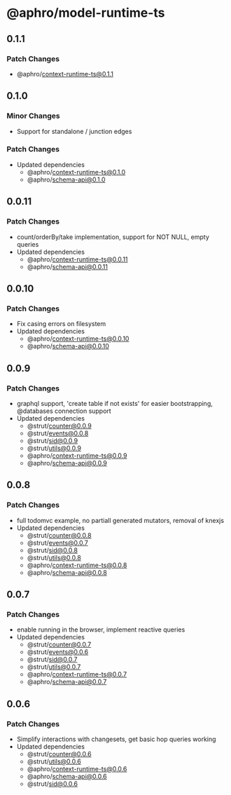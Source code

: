 # @aphro/model-runtime-ts

## 0.1.1

### Patch Changes

- @aphro/context-runtime-ts@0.1.1

## 0.1.0

### Minor Changes

- Support for standalone / junction edges

### Patch Changes

- Updated dependencies
  - @aphro/context-runtime-ts@0.1.0
  - @aphro/schema-api@0.1.0

## 0.0.11

### Patch Changes

- count/orderBy/take implementation, support for NOT NULL, empty queries
- Updated dependencies
  - @aphro/context-runtime-ts@0.0.11
  - @aphro/schema-api@0.0.11

## 0.0.10

### Patch Changes

- Fix casing errors on filesystem
- Updated dependencies
  - @aphro/context-runtime-ts@0.0.10
  - @aphro/schema-api@0.0.10

## 0.0.9

### Patch Changes

- graphql support, 'create table if not exists' for easier bootstrapping, @databases connection support
- Updated dependencies
  - @strut/counter@0.0.9
  - @strut/events@0.0.8
  - @strut/sid@0.0.9
  - @strut/utils@0.0.9
  - @aphro/context-runtime-ts@0.0.9
  - @aphro/schema-api@0.0.9

## 0.0.8

### Patch Changes

- full todomvc example, no partiall generated mutators, removal of knexjs
- Updated dependencies
  - @strut/counter@0.0.8
  - @strut/events@0.0.7
  - @strut/sid@0.0.8
  - @strut/utils@0.0.8
  - @aphro/context-runtime-ts@0.0.8
  - @aphro/schema-api@0.0.8

## 0.0.7

### Patch Changes

- enable running in the browser, implement reactive queries
- Updated dependencies
  - @strut/counter@0.0.7
  - @strut/events@0.0.6
  - @strut/sid@0.0.7
  - @strut/utils@0.0.7
  - @aphro/context-runtime-ts@0.0.7
  - @aphro/schema-api@0.0.7

## 0.0.6

### Patch Changes

- Simplify interactions with changesets, get basic hop queries working
- Updated dependencies
  - @strut/counter@0.0.6
  - @strut/utils@0.0.6
  - @aphro/context-runtime-ts@0.0.6
  - @aphro/schema-api@0.0.6
  - @strut/sid@0.0.6
